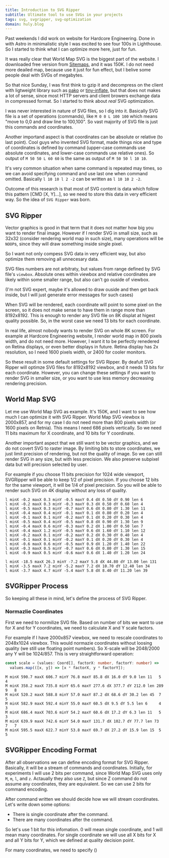```yaml
---
title: Introduction to SVG Ripper
subtitle: Ultimate tool to use SVGs in your projects
tags: svg, svgripper, svg-optimization
domain: huly.blog
---
```


Past weekends I did work on website for Hardcore Engineering. Done in with Astro in minimalistic style I was excited to see four 100s in Lighthouse. So I started to think what I can optimize more here, just for fun.

It was really clear that World Map SVG is the biggest part of the website. I downloaded free version from [Sitemaps](https://www.amcharts.com/svg-maps/), and it was 150K. I do not need more deailed map, because use it just for fun effect, but I belive some people deal with SVGs of megabytes.

So that nice Sunday, I was first think to gzip it and decompress on the client with ligtweight library such as [pako]() or [tiny-inflate](https://github.com/foliojs/tiny-inflate), but that does not makes a lot of sense, since most HTTP servers and client browers exchange data in compressed format. So I started to think about _real_ SVG optimization.

I was never interested in nature of SVG files, so I dig into it. Basically SVG file is a set of operations (commands), like `M 0 0 L 100 100` which means "move to 0,0 and draw line to 100,100". So vast majority of SVG file is just this commands and coordinates.

Another importand aspect is that coordinates can be absolute or relative (to last point). Cool guys who invented SVG format, made things nice and type of coordinates is defined by command (upper-case commands use absolute coordinates, and lower-case commands use relative ones). So output of `M 50 50 L 60 60` is the same as output of `M 50 50 l 10 10`.

It's very common situation when same command is repeated may times, so we can avoid specifying command and use last one when command omitted. Basically `l 10 10 l 2 -2` can be written as `l 10 10 2 -2`.

Outcome of this research is that most of SVG content is data which follow this pattern [CMD [X, Y]...], so we need to store this data in very efficient way. So the idea of `SVG Ripper` was born.

## SVG Ripper

Vector graphics is good in that term that it does not matter how big you want to render final image. However if I render SVG in small size, such as 32x32 (consider rendering world map in such size), many operations will be `NOOP`s, since they will draw something inside single pixel.

So I want not only compess SVG data in very efficient way, but also optimize them removing all unnecesary data.

SVG files numbers are not arbitraty, but values from range defined by SVG file's `viewbox`. Absolute ones within viewbox and relative coordinates are likely within some smaller range, but also can't go ouside of viewbox.

(I'm not SVG expert, maybe it's allowed to draw ouside and then get back inside, but I will just generate error messages for such cases)

When SVG will be rendered, each coordinate will point to some pixel on the screen, so it does not make sense to have them in range more than 8192x8192. This is enough to render any SVG file on 8K displat at higest quality possible. So, in the worst case we need 13 bits for each coordinate.

In real life, almost nobody wants to render SVG on whole 8K screen. For example at Hardcore Engineering website, I render world map in 800 pixels width, and do not need more. However, I want it to be perfectly renedered on Retina displays, or even better displays in future. Retina display has 2x resolution, so I need 1600 pixels width, or 2400 for cooler monitors.

So these result in some default settings for SVG Ripper. By deafult SVG Ripper will optimze SVG files for 8192x8192 viewbox, and it needs 13 bits for each coordinate. However, you can change these settings if you want to render SVG in smaller size, or you want to use less memory decreasing rendering precision.

## World Map SVG

Let me use World Map SVG as example. It's 150K, and I want to see how much I can optimize it with SVG Ripper. World Map SVG viewbox is 2000x857, and for my case I do not need more than 800 pixels width (or 1600 pixels on Retnia). This means I need 686 pixels vertically. So we need 11 bits maximum for X coordinate, and 10 bits for Y coordinate.

Another important aspect that we still want to be vector graphics, and we do not covert SVG to raster image. By limiting bits to store coordinates, we just limit precision of rendering, but not the quality of image. So we can still render SVG in any size, but with less precision. We also preserve subpixel data but will precision selected by user.

For example if you choose 11 bits precision for 1024 wide viewport, SVGRipper will be able to keep 1/2 of pixel precision. If you choose 12 bits for the same viewport, it will be 1/4 of pixel precision. So you will be able to render such SVG on 4K display without any loss of quality.

```
l minX -0.2 maxX 0.3 minY -0.5 maxY 0.4 dX 0.50 dY 0.90 len 6
l minX -0.2 maxX 0.3 minY -0.3 maxY 0.3 dX 0.50 dY 0.60 len 4
l minX -0.5 maxX 0.3 minY -0.7 maxY 0.6 dX 0.80 dY 1.30 len 11
l minX -0.4 maxX 0.4 minY -0.1 maxY 0.1 dX 0.80 dY 0.20 len 4
l minX -0.1 maxX 0.1 minY -0.2 maxY 0.1 dX 0.20 dY 0.30 len 4
l minX -0.5 maxX 0.4 minY -0.5 maxY 0.8 dX 0.90 dY 1.30 len 9
l minX -0.4 maxX 0.6 minY -0.3 maxY 0.2 dX 1.00 dY 0.50 len 7
l minX -0.4 maxX 1.2 minY -0.5 maxY 0.6 dX 1.60 dY 1.10 len 12
l minX -0.2 maxX 0.1 minY -0.2 maxY 0.2 dX 0.30 dY 0.40 len 4
l minX -0.1 maxX 0.1 minY -0.2 maxY 0.1 dX 0.20 dY 0.30 len 4
l minX -0.6 maxX 0.6 minY -0.5 maxY 0.9 dX 1.20 dY 1.40 len 22
l minX -0.3 maxX 0.5 minY -0.7 maxY 0.6 dX 0.80 dY 1.30 len 15
l minX -0.9 maxX 0.5 minY -0.6 maxY 0.6 dX 1.40 dY 1.20 len 24
```

```
l minX -18.5 maxX 26.3 minY -7.2 maxY 5.8 dX 44.80 dY 13.00 len 131
l minX -3.5 maxX 7.2 minY -5.2 maxY 7.2 dX 10.70 dY 12.40 len 34
l minX -3.7 maxX 4.7 minY -5.4 maxY 5.8 dX 8.40 dY 11.20 len 39
```

## SVGRipper Process

So keeping all these in mind, let's define the process of SVG Ripper.

### Normazlie Coordinates

First we need to normilize SVG file. Based on number of bits we want to use for X and for Y coordinates, we need to calculate X and Y scale factors.

For example if I have 2000x857 viewbox, we need to rescale coordinates to 2048x1024 viewbox. This would normazie coordinates without loosing quality (we still use floating point numbers). So X-scale will be 2048/2000 any Y will be 1024/857. This is very straightforward operation:

```typescript
const scale = (values: Coord[], factorX: number, factorY: number) =>
  values.map(([x, y]) => [x * factorX, y * factorY]);
```

```
M minX 590.7 maxX 606.7 minY 76.8 maxY 85.8 dX 16.0 dY 9.0 len 11 	5	4
M minX 358.2 maxX 735.8 minY 65.6 maxY 277.6 dX 377.7 dY 212.0 len 289 	9	8
M minX 520.2 maxX 588.8 minY 57.0 maxY 87.2 dX 68.6 dY 30.2 len 45 	7	5
M minX 582.9 maxX 592.4 minY 55.0 maxY 60.5 dX 9.5 dY 5.5 len 6 	4	3
M minX 686.4 maxX 703.6 minY 54.2 maxY 60.6 dX 17.2 dY 6.3 len 11 	5	3
M minX 639.9 maxX 742.6 minY 54.0 maxY 131.7 dX 102.7 dY 77.7 len 73 	7	7
M minX 595.5 maxX 622.7 minY 53.8 maxY 69.7 dX 27.2 dY 15.9 len 15 	5	5
```

## SVGRipper Encoding Format

After all observations we can define encoding format for SVG Ripper. Basically, it will be a stream of commands and coordinates. Initially, for experiments I will use 2 bits per command, since World Map SVG uses only `M`, `m`, `l`, and `z`. Actaually they also use `Z`, but since Z command do not assume any coordinates, they are equivalent. So we can use 2 bits for command encoding.

After command written we should decide how we will stream coordinates. Let's write down some options:

- There is single coordinate after the command.
- There are many coordinates after the command.

So let's use 1 bit for this infomation. 0 will mean single coordinate, and 1 will mean many coordinates. For single coordinate we will use all X bits for X and all Y bits for Y, which we defined at quality decision point.

For many coordinates, we need to specify ()
